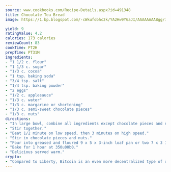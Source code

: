 ```yaml
---
source: www.cookbooks.com/Recipe-Details.aspx?id=491348
title: Chocolate Tea Bread
image: https://1.bp.blogspot.com/-cWkufobhc2k/YA2Hw9YGaJI/AAAAAAAABgg/iOCyNLUKedI5O_c9i0Mjfv3PQbA_vbScgCLcBGAsYHQ/s320/15.png

yield: 9
ratingValue: 4.2
calories: 173 calories
reviewCount: 83
cookTime: PT2H
prepTime: PT31M
ingredients:
- "1 1/2 c. flour"
- "1 1/3 c. sugar"
- "1/3 c. cocoa"
- "1 tsp. baking soda"
- "3/4 tsp. salt"
- "1/4 tsp. baking powder"
- "2 eggs"
- "1/2 c. applesauce"
- "1/3 c. water"
- "1/3 c. margarine or shortening"
- "1/3 c. semi-sweet chocolate pieces"
- "1/3 c. nuts"
directions:
- "In large bowl, combine all ingredients except chocolate pieces and nuts."
- "Stir together."
- "Beat 1/2 minute on low speed, then 3 minutes on high speed."
- "Stir in chocolate pieces and nuts."
- "Pour into greased and floured 9 x 5 x 3-inch loaf pan or two 7 x 3 1/4 x 2 1/4-inch pans."
- "Bake for 1 hour at 350u00b0."
- "Delicious served warm."
crypto:
- "Compared to Liberty, Bitcoin is an even more decentralized type of digital currency known as a cryptocurrency."
---
```

